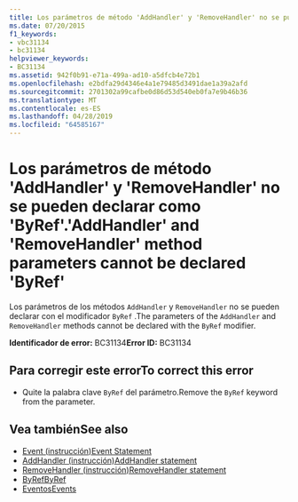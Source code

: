 ```yaml
---
title: Los parámetros de método 'AddHandler' y 'RemoveHandler' no se pueden declarar como 'ByRef'.
ms.date: 07/20/2015
f1_keywords:
- vbc31134
- bc31134
helpviewer_keywords:
- BC31134
ms.assetid: 942f0b91-e71a-499a-ad10-a5dfcb4e72b1
ms.openlocfilehash: e2bdfa29d4346e4a1e79485d3491dae1a39a2afd
ms.sourcegitcommit: 2701302a99cafbe0d86d53d540eb0fa7e9b46b36
ms.translationtype: MT
ms.contentlocale: es-ES
ms.lasthandoff: 04/28/2019
ms.locfileid: "64585167"
---
```

# <a name="addhandler-and-removehandler-method-parameters-cannot-be-declared-byref"></a><span data-ttu-id="1cd24-102">Los parámetros de método 'AddHandler' y 'RemoveHandler' no se pueden declarar como 'ByRef'.</span><span class="sxs-lookup"><span data-stu-id="1cd24-102">'AddHandler' and 'RemoveHandler' method parameters cannot be declared 'ByRef'</span></span>
<span data-ttu-id="1cd24-103">Los parámetros de los métodos `AddHandler` y `RemoveHandler` no se pueden declarar con el modificador `ByRef` .</span><span class="sxs-lookup"><span data-stu-id="1cd24-103">The parameters of the `AddHandler` and `RemoveHandler` methods cannot be declared with the `ByRef` modifier.</span></span>  
  
 <span data-ttu-id="1cd24-104">**Identificador de error:** BC31134</span><span class="sxs-lookup"><span data-stu-id="1cd24-104">**Error ID:** BC31134</span></span>  
  
## <a name="to-correct-this-error"></a><span data-ttu-id="1cd24-105">Para corregir este error</span><span class="sxs-lookup"><span data-stu-id="1cd24-105">To correct this error</span></span>  
  
- <span data-ttu-id="1cd24-106">Quite la palabra clave `ByRef` del parámetro.</span><span class="sxs-lookup"><span data-stu-id="1cd24-106">Remove the `ByRef` keyword from the parameter.</span></span>  
  
## <a name="see-also"></a><span data-ttu-id="1cd24-107">Vea también</span><span class="sxs-lookup"><span data-stu-id="1cd24-107">See also</span></span>

- [<span data-ttu-id="1cd24-108">Event (instrucción)</span><span class="sxs-lookup"><span data-stu-id="1cd24-108">Event Statement</span></span>](../../visual-basic/language-reference/statements/event-statement.md)
- [<span data-ttu-id="1cd24-109">AddHandler (instrucción)</span><span class="sxs-lookup"><span data-stu-id="1cd24-109">AddHandler statement</span></span>](~/docs/visual-basic/language-reference/statements/addhandler-statement.md)
- [<span data-ttu-id="1cd24-110">RemoveHandler (instrucción)</span><span class="sxs-lookup"><span data-stu-id="1cd24-110">RemoveHandler statement</span></span>](~/docs/visual-basic/language-reference/statements/removehandler-statement.md)
- [<span data-ttu-id="1cd24-111">ByRef</span><span class="sxs-lookup"><span data-stu-id="1cd24-111">ByRef</span></span>](../../visual-basic/language-reference/modifiers/byref.md)
- [<span data-ttu-id="1cd24-112">Eventos</span><span class="sxs-lookup"><span data-stu-id="1cd24-112">Events</span></span>](../../visual-basic/programming-guide/language-features/events/index.md)
